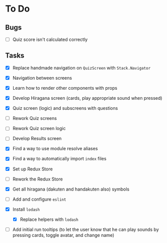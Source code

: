 # To Do

## Bugs

- [ ] Quiz score isn't calculated correctly

## Tasks

- [x] Replace handmade navigation on `QuizScreen` with `Stack.Navigator`
- [x] Navigation between screens
- [x] Learn how to render other components with props
- [x] Develop Hiragana screen (cards, play appropriate sound when pressed)
- [x] Quiz screen (logic) and subscreens with questions
- [ ] Rework Quiz screens
- [ ] Rework Quiz screen logic
- [ ] Develop Results screen

- [x] Find a way to use module resolve aliases
- [x] Find a way to automatically import `index` files

- [x] Set up Redux Store
- [ ] Rework the Redux Store

- [x] Get all hiragana (dakuten and handakuten also) symbols

- [ ] Add and configure `eslint`
- [x] Install `lodash`
  - [x] Replace helpers with `lodash`
- [ ] Add initial run tooltips (to let the user know that he can play sounds by
      pressing cards, toggle avatar, and change name)

